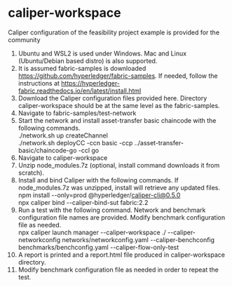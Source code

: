 # caliper-workspace
Caliper configuration of the feasibility project example is provided for the community

1. Ubuntu and WSL2 is used under Windows. Mac and Linux (Ubuntu/Debian based distro) is also supported.
2. It is assumed fabric-samples is downloaded https://github.com/hyperledger/fabric-samples. If needed, follow the instructions at https://hyperledger-fabric.readthedocs.io/en/latest/install.html
3. Download the Caliper configuration files provided here. Directory caliper-workspace should be at the same level as the fabric-samples.
4. Navigate to fabric-samples/test-network
5. Start the network and install asset-transfer basic chaincode with the following commands.    
./network.sh up createChannel    
./network.sh deployCC -ccn basic -ccp ../asset-transfer-basic/chaincode-go -ccl go
6. Navigate to caliper-workspace
7. Unzip node_modules.7z (optional, install command downloads it from scratch).
8. Install and bind Caliper with the following commands. If node_modules.7z was unzipped, install will retrieve any updated files.    
npm install --only=prod @hyperledger/caliper-cli@0.5.0    
npx caliper bind --caliper-bind-sut fabric:2.2
9. Run a test with the following command. Network and benchmark configuration file names are provided. Modify benchmark configuration file as needed.    
npx caliper launch manager --caliper-workspace ./ --caliper-networkconfig networks/networkconfig.yaml --caliper-benchconfig benchmarks/benchconfig.yaml --caliper-flow-only-test
10. A report is printed and a report.html file produced in caliper-workspace directory.
11. Modify benchmark configuration file as needed in order to repeat the test.
